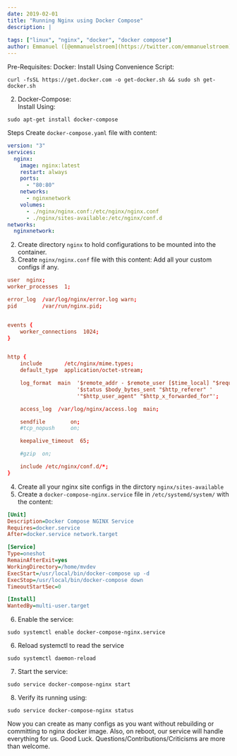 ```yaml
---
date: 2019-02-01
title: "Running Nginx using Docker Compose"
description: |
  
tags: ["linux", "nginx", "docker", "docker compose"]
author: Emmanuel ([@emmanuelstroem](https://twitter.com/emmanuelstroem))
---
```


Pre-Requisites:
Docker:
Install Using Convenience Script:
```
curl -fsSL https://get.docker.com -o get-docker.sh && sudo sh get-docker.sh
```

2. Docker-Compose:     
Install Using:
```
sudo apt-get install docker-compose
```

Steps
Create `docker-compose.yaml` file with content:
```yaml
version: "3"
services:
  nginx:
    image: nginx:latest
    restart: always
    ports:
      - "80:80"
    networks:
      - nginxnetwork
    volumes:
      - ./nginx/nginx.conf:/etc/nginx/nginx.conf
      - ./nginx/sites-available:/etc/nginx/conf.d
networks:
  nginxnetwork:
```

2. Create directory `nginx` to hold configurations to be mounted into the container.
3. Create `nginx/nginx.conf` file with this content:
Add all your custom configs if any.
```conf
user  nginx;
worker_processes  1;

error_log  /var/log/nginx/error.log warn;
pid        /var/run/nginx.pid;


events {
    worker_connections  1024;
}


http {
    include       /etc/nginx/mime.types;
    default_type  application/octet-stream;

    log_format  main  '$remote_addr - $remote_user [$time_local] "$request" '
                      '$status $body_bytes_sent "$http_referer" '
                      '"$http_user_agent" "$http_x_forwarded_for"';

    access_log  /var/log/nginx/access.log  main;

    sendfile        on;
    #tcp_nopush     on;

    keepalive_timeout  65;

    #gzip  on;

    include /etc/nginx/conf.d/*;
}
```

4. Create all your nginx site configs in the dirctory `nginx/sites-available`
5. Create a `docker-compose-nginx.service` file in `/etc/systemd/system/`	with the content:
```ini
[Unit]
Description=Docker Compose NGINX Service
Requires=docker.service
After=docker.service network.target

[Service]
Type=oneshot
RemainAfterExit=yes
WorkingDirectory=/home/mvdev
ExecStart=/usr/local/bin/docker-compose up -d
ExecStop=/usr/local/bin/docker-compose down
TimeoutStartSec=0

[Install]
WantedBy=multi-user.target
```

6. Enable the service:
```
sudo systemctl enable docker-compose-nginx.service
```

6. Reload systemctl to read the service
```
sudo systemctl daemon-reload
```

7. Start the service:
```
sudo service docker-compose-nginx start
```

8. Verify its running using:
```
sudo service docker-compose-nginx status
```

Now you can create as many configs as you want without rebuilding or committing to nginx docker image.
Also, on reboot, our service will handle everything for us.
Good Luck.
Questions/Contributions/Criticisms are more than welcome.
